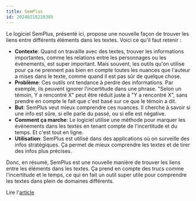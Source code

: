 ```yaml
---
title: SemPlus
id: 20240218210305
---
```

Le logiciel SemPlus, présenté ici, propose une nouvelle façon de trouver les liens entre différents éléments dans les textes. Voici ce qu'il faut retenir :

- **Contexte**: Quand on travaille avec des textes, trouver les informations importantes, comme les relations entre les personnages ou les événements, est super important. Mais souvent, les outils qu'on utilise pour ça ne prennent pas bien en compte toutes les nuances que l'auteur a mises dans le texte, comme quand il est pas sûr de quelque chose.
- **Problème**: Ces outils ont tendance à perdre des informations. Par exemple, ils peuvent ignorer l'incertitude dans une phrase.  "Selon un témoin, Y a rencontré X" peut être réduit juste à "Y a rencontré X", sans prendre en compte le fait que c'est basé sur ce que le témoin a dit.
- **But**: SemPlus veut mieux comprendre ces nuances. Il cherche à savoir si une info est sûre, si elle parle du passé, ou si elle est négative.
- **Comment ça marche**: Le logiciel utilise une méthode pour marquer les événements dans les textes en tenant compte de l'incertitude et du temps. Et c'est tout en ligne.
- **Utilisation**: SemPlus est utilisé dans des applications où on surveille des infos stratégiques. Ça permet de mieux comprendre les textes et de tirer des infos plus précises.

Donc, en résumé, SemPlus est une nouvelle manière de trouver les liens entre les éléments dans les textes. Ça prend en compte des trucs comme l'incertitude et le temps, ce qui en fait un outil super utile pour comprendre les textes dans plein de domaines différents.


Lire l'[article](https://aclanthology.org/R09-1023.pdf)